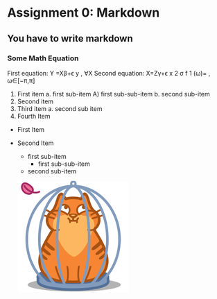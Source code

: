 # Assignment 0: Markdown
## You have to write markdown
### Some Math Equation

First equation: Y =Xβ+ϵ y , ∀X
Second equation: X=Zγ+ϵ x
2
σ
f 1 (ω)=
, ω∈[−π,π]


1. First item a. first sub-item A) first sub-sub-item b. second sub-item
2. Second item
3. Third item a. second sub item
4. Fourth Item

- First Item
- Second Item
    -  first sub-item
        -  first sub-sub-item
    -  second sub-item


    ![Cat in the cage](./image/cat.png)